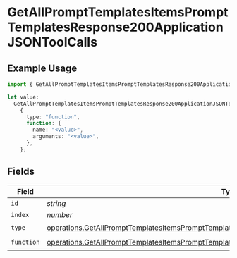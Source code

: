 # GetAllPromptTemplatesItemsPromptTemplatesResponse200ApplicationJSONToolCalls

## Example Usage

```typescript
import { GetAllPromptTemplatesItemsPromptTemplatesResponse200ApplicationJSONToolCalls } from "@orq-ai/node/models/operations";

let value:
  GetAllPromptTemplatesItemsPromptTemplatesResponse200ApplicationJSONToolCalls =
    {
      type: "function",
      function: {
        name: "<value>",
        arguments: "<value>",
      },
    };
```

## Fields

| Field                                                                                                                                                                                                              | Type                                                                                                                                                                                                               | Required                                                                                                                                                                                                           | Description                                                                                                                                                                                                        |
| ------------------------------------------------------------------------------------------------------------------------------------------------------------------------------------------------------------------ | ------------------------------------------------------------------------------------------------------------------------------------------------------------------------------------------------------------------ | ------------------------------------------------------------------------------------------------------------------------------------------------------------------------------------------------------------------ | ------------------------------------------------------------------------------------------------------------------------------------------------------------------------------------------------------------------ |
| `id`                                                                                                                                                                                                               | *string*                                                                                                                                                                                                           | :heavy_minus_sign:                                                                                                                                                                                                 | N/A                                                                                                                                                                                                                |
| `index`                                                                                                                                                                                                            | *number*                                                                                                                                                                                                           | :heavy_minus_sign:                                                                                                                                                                                                 | N/A                                                                                                                                                                                                                |
| `type`                                                                                                                                                                                                             | [operations.GetAllPromptTemplatesItemsPromptTemplatesResponse200ApplicationJSONResponseBody3Type](../../models/operations/getallprompttemplatesitemsprompttemplatesresponse200applicationjsonresponsebody3type.md) | :heavy_check_mark:                                                                                                                                                                                                 | N/A                                                                                                                                                                                                                |
| `function`                                                                                                                                                                                                         | [operations.GetAllPromptTemplatesItemsPromptTemplatesResponse200ApplicationJSONFunction](../../models/operations/getallprompttemplatesitemsprompttemplatesresponse200applicationjsonfunction.md)                   | :heavy_check_mark:                                                                                                                                                                                                 | N/A                                                                                                                                                                                                                |